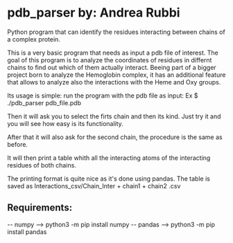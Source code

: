 # pdb_parser by: Andrea Rubbi
Python program that can identify the residues interacting between chains of a complex protein. 

This is a very basic program that needs as input a pdb file of interest.
The goal of this program is to analyze the coordinates of residues in differnt 
chains to find out which of them actually interact.
Beeing part of a bigger project born to analyze the Hemoglobin complex,
it has an additional feature that allows to analyze also the interactions
with the Heme and Oxy groups.

Its usage is simple: run the program with the pdb file as input:
Ex $ ./pdb_parser pdb_file.pdb

Then it will ask you to select the firts chain and then its kind.
Just try it and you will see how easy is its functionality.

After that it will also ask for the second chain, the procedure is the same as before.

It will then print a table whith all the interacting atoms of the interacting residues of 
both chains.

The printing format is quite nice as it's done using pandas.
The table is saved as Interactions_csv/Chain_Inter + chain1 + chain2 .csv

## Requirements:

 -- numpy --> python3 -m pip install numpy 
 -- pandas --> python3 -m pip install pandas
 

 

